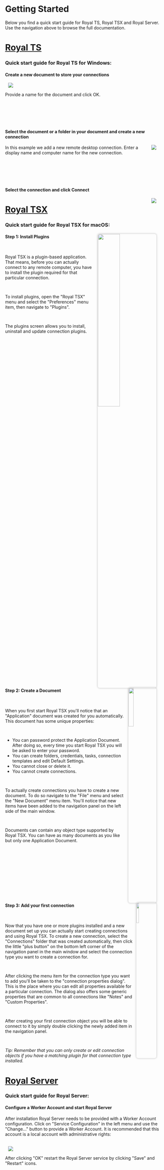 # **Getting Started**
Below you find a quick start guide for Royal TS, Royal TSX and Royal Server. Use the navigation above to browse the full documentation.

# [Royal TS](#tab/tab-id-rts)
### Quick start guide for **Royal TS for Windows**:


<div style="clear: both" markdown="1">


#### Create a new document to store your connections

<img style="margin: 0 0.7em 0 0.7em" src="./images/RoyalTS/GettingStarted/Step1.png" alt-text="Step 1">

Provide a name for the document and click OK.

</div>

<div style="clear: both; padding-top: 5em" markdown="1">

#### Select the document or a folder in your document and create a new connection

<img style="float: right; margin: 0 0.7em 0 0.7em" src="./images/RoyalTS/GettingStarted/Step2.png" alt-text="Step 2">

In this example we add a new remote desktop connection. Enter a display name and computer name for the new connection.

</div>

<div style="clear: both; padding-top: 5em" markdown="1">

#### Select the connection and click Connect

<img style="float: right; margin: 0 0.7em 0 0.7em" src="./images/RoyalTS/GettingStarted/Step3.png" alt-text="Step 3">

</div>

# [Royal TSX](#tab/tab-id-rtx)
### Quick start guide for **Royal TSX for macOS**:

<div style="clear: both" markdown="1">
<img style="float: right; margin: 0 0.7em 0 0.7em; width: 38%; border-radius: 6px; box-shadow: 0 0 5px 2px rgba(0, 0, 0, .15); overflow: hidden;" src="./images/RoyalTSX/GettingStarted/screenshot_plugins_light.png" alt-text="Step 1">

#### Step 1: Install Plugins

<br />

Royal TSX is a plugin-based application. That means, before you can actually connect to any remote computer, you have to install the plugin required for that particular connection.

<br />

To install plugins, open the "Royal TSX" menu and select the "Preferences" menu item, then navigate to "Plugins".

<br />

The plugins screen allows you to install, uninstall and update connection plugins.

</div>

<br />
<div style="clear: both;" markdown="1">
<img style="float: right; margin: 0 0.7em 0 0.7em; width: 18%; border-radius: 6px; box-shadow: 0 0 5px 2px rgba(0, 0, 0, .15); overflow: hidden;" src="./images/RoyalTSX/GettingStarted/screenshot_documents_light.png" alt-text="Step 2">

#### Step 2: Create a Document

<br />

When you first start Royal TSX you'll notice that an "Application" document was created for you automatically. This document has some unique properties:

<br />

* You can password protect the Application Document. After doing so, every time you start Royal TSX you will be asked to enter your password.
* You can create folders, credentials, tasks, connection templates and edit Default Settings.
* You cannot close or delete it.
* You cannot create connections.

<br />

To actually create connections you have to create a new document. To do so navigate to the "File" menu and select the "New Document" menu item. You'll notice that new items have been added to the navigation panel on the left side of the main window.

<br />

Documents can contain any object type supported by Royal TSX. You can have as many documents as you like but only one Application Document.

</div>

<br />
<div style="clear: both;" markdown="1">
<img style="float: right; margin: 0 0.7em 0 0.7em; width: 13%; border-radius: 6px; box-shadow: 0 0 5px 2px rgba(0, 0, 0, .15); overflow: hidden;" src="./images/RoyalTSX/GettingStarted/screenshot_connections_light.png" alt-text="Step 3">

#### Step 3: Add your first connection

<br />

Now that you have one or more plugins installed and a new document set up you can actually start creating connections and using Royal TSX. To create a new connection, select the "Connections" folder that was created automatically, then click the little "plus button" on the bottom left corner of the navigation panel in the main window and select the connection type you want to create a connection for.

<br />

After clicking the menu item for the connection type you want to add you'll be taken to the "connection properties dialog". This is the place where you can edit all properties available for a particular connection. The dialog also offers some generic properties that are common to all connections like "Notes" and "Custom Properties".

<br />

After creating your first connection object you will be able to connect to it by simply double clicking the newly added item in the navigation panel.

<br />

*Tip: Remember that you can only create or edit connection objects if you have a matching plugin for that connection type installed.*

</div>

# [Royal Server](#tab/tab-id-rs)
### Quick start guide for **Royal Server**:

<div style="clear: both" markdown="1">


#### Configure a Worker Account and start Royal Server

After installation Royal Server needs to be provided with a Worker Account configuration. Click on "Service Configuration" in the left menu and use the "Change..." button to provide a Worker Account. It is recommended that this account is a local account with administrative rights:

<br />

<img style="margin: 0 0.7em 0 0.7em" src="./images/RoyalServer/GettingStarted/Step1.png" alt-text="Step 1">

<br />

After clicking "OK" restart the Royal Server service by clicking "Save" and "Restart" icons.

<br />

<div style="clear: both; padding-top: 5em" markdown="1">

#### Allow users to work with Royal Server

Royal Server can only be accessed by accounts that are member of the "Royal Server Users" group (for Secure Gateway connections it is the "Royal Server Gateway Users" group). Consider adding users to these groups and restart Royal Server (since group memberships are cached by Royal Server by default).

<br />

<img style="float: right; margin: 0 0.7em 0 0.7em" src="./images/RoyalServer/GettingStarted/Step2.png" alt-text="Step 2">

<br />

</div>

<div style="clear: both; padding-top: 5em" markdown="1">


#### Enable the Document Store and host a document

In order to prepare a centrally stored Royal Document for your team you need to enable the Document Store first. In order to do this, please install a license by selecting "License" and click "Add License...". A free trial license for testing the Document Store can be requested <a href="https://www.royalapps.com/trial/">here</a>.

<br />

<img style="float: right; margin: 0 0.7em 0 0.7em" src="./images/RoyalServer/GettingStarted/Step3.png" alt-text="Step 3">

<br />
<br />

To enable the Document store select "Document Store" and click "Enable", save and restart Royal Server. 

<br />

<img style="float: right; margin: 0 0.7em 0 0.7em" src="./images/RoyalServer/GettingStarted/Step4.png" alt-text="Step 4">

<br />
<br />

Then select "Documents" and click "Add" -> "New..." to add a new Royal Document. 

<br />

<img style="float: right; margin: 0 0.7em 0 0.7em" src="./images/RoyalServer/GettingStarted/Step5.png" alt-text="Step 5">

<br />
<br />

You now have a centrally stored document that can be shared and used within a team.

<br />

<img style="float: right; margin: 0 0.7em 0 0.7em" src="./images/RoyalServer/GettingStarted/Step6.png" alt-text="Step 6">

<br />

</div>

<div style="clear: both; padding-top: 5em" markdown="1">
